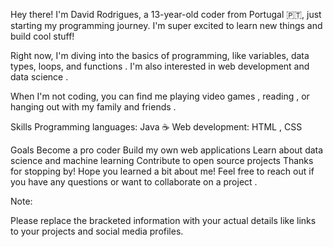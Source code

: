 Hey there!  I'm David Rodrigues, a 13-year-old coder from Portugal 🇵🇹, just starting my programming journey. I'm super excited to learn new things and build cool stuff!

Right now, I'm diving into the basics of programming, like variables, data types, loops, and functions . I'm also interested in web development  and data science .

When I'm not coding, you can find me playing video games , reading , or hanging out with my family and friends .

Skills
Programming languages: Java ☕
Web development: HTML , CSS

Goals
Become a pro coder
Build my own web applications
Learn about data science and machine learning
Contribute to open source projects
Thanks for stopping by!
Hope you learned a bit about me! Feel free to reach out if you have any questions or want to collaborate on a project .

Note:

Please replace the bracketed information with your actual details like links to your projects and social media profiles.
